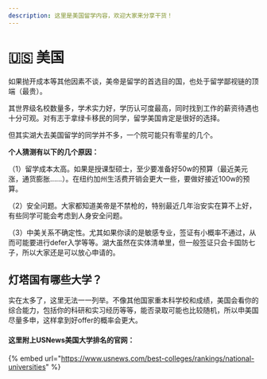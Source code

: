 ```yaml
---
description: 这里是美国留学内容，欢迎大家来分享干货！
---
```


# 🇺🇸 美国

如果抛开成本等其他因素不谈，美帝是留学的首选目的国，也处于留学鄙视链的顶端（最贵）。

其世界级名校数量多，学术实力好，学历认可度最高，同时找到工作的薪资待遇也十分可观。对有志于拿绿卡移民的同学，留学美国肯定是很好的选择。



但其实湖大去美国留学的同学并不多，一个院可能只有零星的几个。

**个人猜测有以下的几个原因：**

（1）留学成本太高。如果是授课型硕士，至少要准备好50w的预算（最近美元涨，通货膨胀……）。在纽约加州生活费开销会更大一些，要做好接近100w的预算。

（2）安全问题。大家都知道美帝是不禁枪的，特别最近几年治安实在算不上好，有些同学可能会考虑到人身安全问题。

（3）中美关系不确定性。尤其如果你读的是敏感专业，签证有小概率不通过，从而可能要进行defer入学等等。湖大虽然在实体清单里，但一般签证只会卡国防七子，所以大家还是可以放心申请的。

## 灯塔国有哪些大学？

实在太多了，这里无法一一列举。不像其他国家重本科学校和成绩，美国会看你的综合能力，包括你的科研和实习经历等等，能否录取可能也比较随机，所以申美国尽量多申，这样拿到好offer的概率会更大。



#### **这里附上USNews美国大学排名的官网：**

{% embed url="https://www.usnews.com/best-colleges/rankings/national-universities" %}
